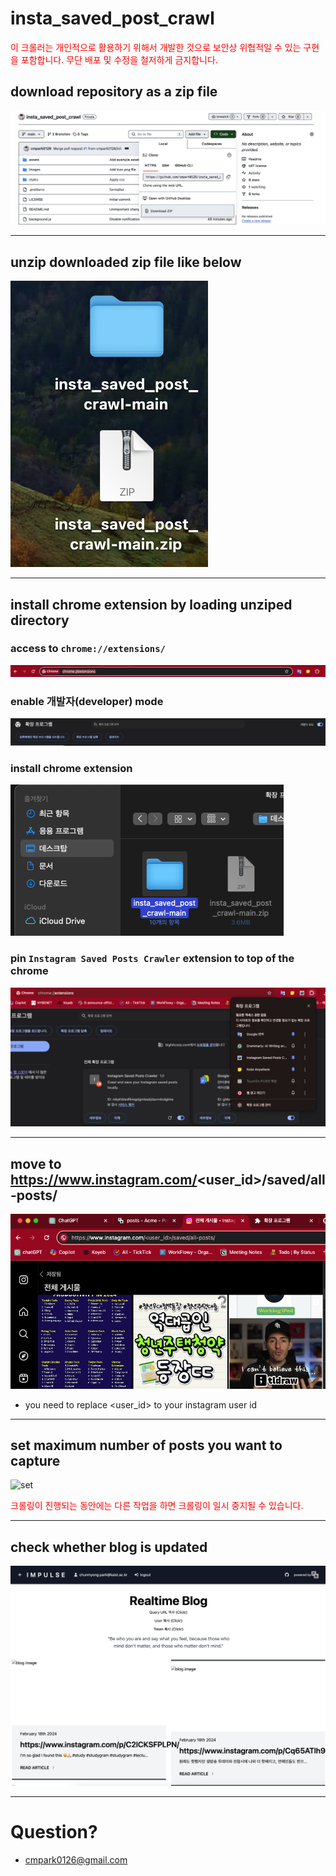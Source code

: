 # insta_saved_post_crawl

<span style="color: red;">이 크롤러는 개인적으로 활용하기 위해서 개발한 것으로 보안상 위협적일 수 있는 구현을 포함합니다. 무단 배포 및 수정을 철저하게 금지합니다. </span>

## download repository as a zip file

![1_download](assets/1_download.png)

---

## unzip downloaded zip file like below

![2_unzip](assets/2_unzip.png)

---

## install chrome extension by loading unziped directory

### access to `chrome://extensions/`

![3_1_chrome](assets/3_1_chrome.png)

### enable 개발자(developer) mode

![3_2_dev](assets/3_2_dev.png)

### install chrome extension

![3_3_install](assets/3_3_install.png)

### pin `Instagram Saved Posts Crawler` extension to top of the chrome

![3_4_pin](assets/3_4_pin.png)

---

## move to https://www.instagram.com/<user_id>/saved/all-posts/

![4_1_instagram](assets/4_1_instagram.png)

-   you need to replace <user_id> to your instagram user id

---

## set maximum number of posts you want to capture

![set](asset/5_1_set.png)

<span style="color: red;">크롤링이 진행되는 동안에는 다른 작업을 하면 크롤링이 일시 중지될 수 있습니다.</span>

---

## check whether blog is updated

![6_1_blog](assets/6_1_blog.png)

---

# Question?

-   cmpark0126@gmail.com

